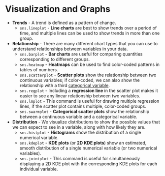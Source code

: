 # Visualization and Graphs

- **Trends** - A trend is defined as a pattern of change.
    - `sns.lineplot` - **Line charts** are best to show trends over a period of time, and multiple lines can be used to show trends in more than one group.
- **Relationship** - There are many different chart types that you can use to understand relationships between variables in your data.
    - `sns.barplot` - **Bar charts** are useful for comparing quantities corresponding to different groups.
    - `sns.heatmap` - **Heatmaps** can be used to find color-coded patterns in tables of numbers.
    - `sns.scatterplot` - **Scatter plots** show the relationship between two continuous variables; if color-coded, we can also show the relationship with a third [categorical variable](https://en.wikipedia.org/wiki/Categorical_variable).
    - `sns.regplot` - Including a **regression line** in the scatter plot makes it easier to see any linear relationship between two variables.
    - `sns.lmplot` - This command is useful for drawing multiple regression lines, if the scatter plot contains multiple, color-coded groups.
    - `sns.swarmplot` - **Categorical scatter plots** show the relationship between a continuous variable and a categorical variable.
- **Distribution** - We visualize distributions to show the possible values that we can expect to see in a variable, along with how likely they are.
    - `sns.histplot` - **Histograms** show the distribution of a single numerical variable.
    - `sns.kdeplot` - **KDE plots** (or **2D KDE plots**) show an estimated, smooth distribution of a single numerical variable (or two numerical variables).
    - `sns.jointplot` - This command is useful for simultaneously displaying a 2D KDE plot with the corresponding KDE plots for each individual variable.